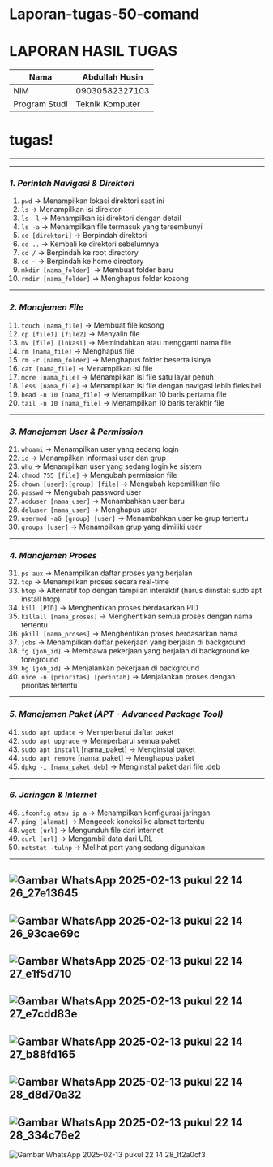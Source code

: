 # Laporan-tugas-50-comand
# LAPORAN HASIL TUGAS
| Nama        | Abdullah Husin |
|--------------|------------|
| NIM        | 09030582327103 |
| Program Studi | Teknik Komputer |

# tugas!

--- 

---

### *1. Perintah Navigasi & Direktori*  
1. `pwd` → Menampilkan lokasi direktori saat ini  
2. `ls` → Menampilkan isi direktori  
3. `ls -l` → Menampilkan isi direktori dengan detail  
4. `ls -a` → Menampilkan file termasuk yang tersembunyi  
5. `cd [direktori]` → Berpindah direktori  
6. `cd ..` → Kembali ke direktori sebelumnya  
7. `cd /` → Berpindah ke root directory  
8. `cd ~` → Berpindah ke home directory  
9. `mkdir [nama_folder] `→ Membuat folder baru  
10. `rmdir [nama_folder]` → Menghapus folder kosong  

---

### *2. Manajemen File*  
11. `touch [nama_file]` → Membuat file kosong  
12. `cp [file1] [file2]` → Menyalin file  
13. `mv [file] [lokasi]` → Memindahkan atau mengganti nama file  
14. `rm [nama_file]` → Menghapus file  
15. `rm -r [nama_folder]` → Menghapus folder beserta isinya  
16. `cat [nama_file]` → Menampilkan isi file  
17. `more [nama_file]` → Menampilkan isi file satu layar penuh  
18. `less [nama_file]` → Menampilkan isi file dengan navigasi lebih fleksibel  
19. `head -n 10 [nama_file]` → Menampilkan 10 baris pertama file  
20. `tail -n 10 [nama_file]` → Menampilkan 10 baris terakhir file  

---

### *3. Manajemen User & Permission*  
21. `whoami` → Menampilkan user yang sedang login  
22. `id` → Menampilkan informasi user dan grup  
23. `who` → Menampilkan user yang sedang login ke sistem  
24. `chmod 755 [file]` → Mengubah permission file  
25. `chown [user]:[group] [file]` → Mengubah kepemilikan file  
26. `passwd` → Mengubah password user  
27. `adduser [nama_user]` → Menambahkan user baru  
28. `deluser [nama_user]` → Menghapus user  
29. `usermod -aG [group] [user]` → Menambahkan user ke grup tertentu  
30. `groups [user]` → Menampilkan grup yang dimiliki user  

---

### *4. Manajemen Proses*  
31. `ps aux` → Menampilkan daftar proses yang berjalan  
32. `top` → Menampilkan proses secara real-time  
33. `htop` → Alternatif top dengan tampilan interaktif (harus diinstal: sudo apt install htop)  
34. `kill [PID]` → Menghentikan proses berdasarkan PID  
35. `killall [nama_proses]` → Menghentikan semua proses dengan nama tertentu  
36. `pkill [nama_proses]` → Menghentikan proses berdasarkan nama  
37. `jobs` → Menampilkan daftar pekerjaan yang berjalan di background  
38. `fg [job_id]` → Membawa pekerjaan yang berjalan di background ke foreground  
39. `bg [job_id]` → Menjalankan pekerjaan di background  
40. `nice -n [prioritas] [perintah]` → Menjalankan proses dengan prioritas tertentu  

---

### *5. Manajemen Paket (APT - Advanced Package Tool)*  
41. `sudo apt update` → Memperbarui daftar paket  
42. `sudo apt upgrade` → Memperbarui semua paket  
43. `sudo apt install` [nama_paket] → Menginstal paket  
44. `sudo apt remove` [nama_paket] → Menghapus paket  
45. `dpkg -i [nama_paket.deb]` → Menginstal paket dari file .deb  

---

### *6. Jaringan & Internet*  
46. `ifconfig atau ip a` → Menampilkan konfigurasi jaringan  
47. `ping [alamat]` → Mengecek koneksi ke alamat tertentu  
48. `wget [url]` → Mengunduh file dari internet  
49. `curl [url]` → Mengambil data dari URL  
50. `netstat -tulnp` → Melihat port yang sedang digunakan  

---
![Gambar WhatsApp 2025-02-13 pukul 22 14 26_27e13645](https://github.com/user-attachments/assets/cf070028-c870-4f14-97ce-12768526558c)
---
![Gambar WhatsApp 2025-02-13 pukul 22 14 26_93cae69c](https://github.com/user-attachments/assets/2bc20c64-3513-427a-9858-fa02a3460e4e)
---
![Gambar WhatsApp 2025-02-13 pukul 22 14 27_e1f5d710](https://github.com/user-attachments/assets/6683dda5-9639-4985-a2ef-738321666d7d)
---
![Gambar WhatsApp 2025-02-13 pukul 22 14 27_e7cdd83e](https://github.com/user-attachments/assets/9cb8af8b-6166-40d9-9a18-8471efacdfcc)
---
![Gambar WhatsApp 2025-02-13 pukul 22 14 27_b88fd165](https://github.com/user-attachments/assets/75f20887-ee28-4518-b9f5-daff514187d7)
---
![Gambar WhatsApp 2025-02-13 pukul 22 14 28_d8d70a32](https://github.com/user-attachments/assets/8f83f9e9-e2e5-4203-99a7-7dd10fb2b55e)
---
![Gambar WhatsApp 2025-02-13 pukul 22 14 28_334c76e2](https://github.com/user-attachments/assets/30b8fc36-40a6-49a1-bbc7-77f4e6b063af)
---
![Gambar WhatsApp 2025-02-13 pukul 22 14 28_1f2a0cf3](https://github.com/user-attachments/assets/30bc63e4-3177-4dbc-8186-3a043e5c093c)

